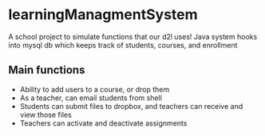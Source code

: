 # learningManagmentSystem

A school project to simulate functions that our d2l uses! Java system hooks into mysql db which keeps track of students, courses, and enrollment

## Main functions
* Ability to add users to a course, or drop them
* As a teacher, can email students from shell
* Students can submit files to dropbox, and teachers can receive and view those files
* Teachers can activate and deactivate assignments
